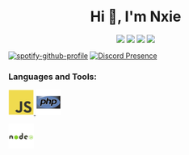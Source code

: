 
 
ㅤㅤㅤㅤㅤㅤㅤㅤㅤㅤㅤㅤ<h1 align="center">Hi 👋, I'm Nxie</h1>
<p align="center">
 <a href="https://discord.com/users/432302163906134036" target"blank_"><img src="https://img.shields.io/badge/Discord%20-7289DA.svg?&style=for-the-badge&logo=discord&logoColor=white"></a>        
 <a href="https://www.github.com/imJalix" target"blank_"><img src="https://img.shields.io/badge/GitHub%20-191717.svg?&style=for-the-badge&logo=github&logoColor=white"></a>
  <a href="https://open.spotify.com/user/kylieclayton-nz" target"blank_"><img src="https://img.shields.io/badge/Spotify%20-1ed760.svg?&style=for-the-badge&logo=spotify&logoColor=white"></a>
 <a href="https://www.instagram.com/imjalix" target"blank_"><img src="https://img.shields.io/badge/INSTAGRAM%20-DC3175.svg?&style=for-the-badge&logo=instagram&logoColor=white">
 
 </a>
 
  

  [![spotify-github-profile](https://spotify-github-profile.vercel.app/api/view?uid=kylieclayton-nz&cover_image=true&theme=default&bar_color=53b14f&bar_color_cover=false)](https://spotify-github-profile.vercel.app/api/view?uid=kylieclayton-nz&redirect=true)
[![Discord Presence](https://lanyard-profile-readme.vercel.app/api/432302163906134036)](https://discord.com/users/432302163906134036)

 
 
<h3 align="left">Languages and Tools:</h3>
<p align="left"> <a href="https://developer.mozilla.org/en-US/docs/Web/JavaScript" target="_blank"> <img src="https://raw.githubusercontent.com/devicons/devicon/master/icons/javascript/javascript-original.svg" alt="javascript" width="50" height="50"/> </a> <a href="https://www.php.net" target="_blank"> <img src="https://raw.githubusercontent.com/devicons/devicon/master/icons/php/php-original.svg" alt="php" width="50" height="50"/> </a> </p> <p align="left"> <a href="https://nodejs.org" target="_blank"> <img src="https://raw.githubusercontent.com/devicons/devicon/master/icons/nodejs/nodejs-original-wordmark.svg" alt="nodejs" width="50" height="50"/> </a> </p>



